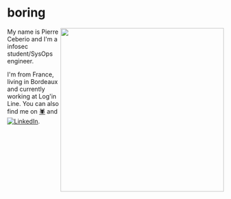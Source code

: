 # boring
<img align='right' src="https://github-readme-stats.vercel.app/api?username=boringthegod&count_private=true&show_icons=true&theme=dark" width="380">

My name is Pierre Ceberio and I'm a infosec student/SysOps engineer. 

I'm from France, living in Bordeaux and currently working at Log'in Line.
You can also find me on [🕷][1] and [![LinkedIn][2.2]][2].

[1.2]: https://www.zupimages.net/up/20/47/lhcj.jpg (website icon without padding)
[2.2]: https://raw.githubusercontent.com/MartinHeinz/MartinHeinz/master/linkedin-3-16.png (LinkedIn icon without padding)

[1]: https://pierreceberio.com/
[2]: https://www.linkedin.com/in/pierre-ceberio/


<!--
**PierreYnov/PierreYnov** is a ✨ _special_ ✨ repository because its `README.md` (this file) appears on your GitHub profile.

Here are some ideas to get you started:

- 🔭 I’m currently working on ...
- 🌱 I’m currently learning ...
- 👯 I’m looking to collaborate on ...
- 🤔 I’m looking for help with ...
- 💬 Ask me about ...
- 📫 How to reach me: ...
- 😄 Pronouns: ...
- ⚡ Fun fact: ...
-->
